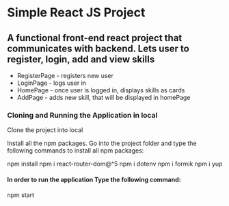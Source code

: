 # Simple React JS Project

## A functional front-end react project that communicates with backend. Lets user to register, login, add and view skills

- RegisterPage - registers new user
- LoginPage - logs user in
- HomePage - once user is logged in, displays skills as cards
- AddPage - adds new skill, that will be displayed in homePage

### Cloning and Running the Application in local

Clone the project into local

Install all the npm packages. Go into the project folder and type the following commands to install all npm packages:

npm install
npm i react-router-dom@^5
npm i dotenv
npm i formik
npm i yup

#### In order to run the application Type the following command:

npm start
